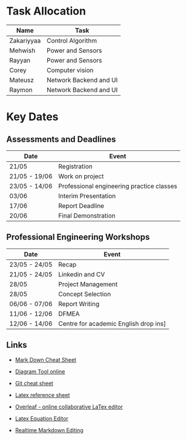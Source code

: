 # Task Allocation
| Name       | Task                   |
| ---------- | ---------------------- |
| Zakariyyaa | Control Algorithm      |
| Mehwish    | Power and Sensors      |
| Rayyan     | Power and Sensors      |
| Corey      | Computer vision        |
| Mateusz    | Network Backend and UI |
| Raymon     | Network Backend and UI |

# Key Dates

## Assessments and Deadlines

| Date          | Event                                     |
| ------------- | ----------------------------------------- |
| 21/05         | Registration                              |
| 21/05 - 19/06 | Work on project                           |
| 23/05 - 14/06 | Professional engineering practice classes |
| 03/06         | Interim Presentation                      |
| 17/06         | Report Deadline                           |
| 20/06         | Final Demonstration                       |

## Professional Engineering Workshops

| Date          | Event                                 |
| ------------- | ------------------------------------- |
| 23/05 - 24/05 | Recap                                 |
| 21/05 - 24/05 | Linkedin and CV                       |
| 28/05         | Project Management                    |
| 28/05         | Concept Selection                     |
| 06/06 - 07/06 | Report Writing                        |
| 11/06 - 12/06 | DFMEA                                 |
| 12/06 - 14/06 | Centre for academic English drop ins] |

## Links

- [Mark Down Cheat Sheet](https://www.markdownguide.org/cheat-sheet/)

- [Diagram Tool online](https://www.draw.io)

- [Git cheat sheet](https://education.github.com/git-cheat-sheet-education.pdf)

- [Latex reference sheet](https://wch.github.io/latexsheet/)

- [Overleaf - online collaborative LaTex editor](https://www.overleaf.com/)

- [Latex Equation Editor](https://latexeditor.lagrida.com/)

- [Realtime Markdown Editing](https://stackedit.io/)
